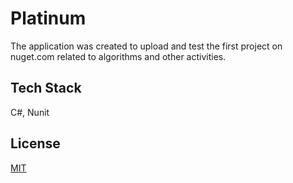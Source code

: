 # Platinum

The application was created to upload and test the first project on nuget.com related to algorithms and other activities.

## Tech Stack

C#, Nunit

## License

[MIT](https://choosealicense.com/licenses/mit/)
